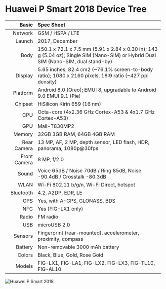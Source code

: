 # Huawei P Smart 2018 Device Tree

Basic         |Spec Sheet
-------------:|:-------------------------------------------------------------------------------------------------------------------------------------------------------
Network	      | GSM / HSPA / LTE
Launch	      |2017, December
Body	        |150.1 x 72.1 x 7.5 mm (5.91 x 2.84 x 0.30 in); 143 g (5.04 oz); Single SIM (Nano-SIM) or Hybrid Dual SIM (Nano-SIM, dual stand-by)
Display	      |5.65 inches, 82.4 cm2 (~76.1% screen-to-body ratio); 1080 x 2160 pixels, 18:9 ratio (~427 ppi density)
Platform      |Android 8.0 (Oreo); EMUI 8, upgradable to Android 9.0 EMUI 9.1 (Pie)
Chipset	      |HiSilicon Kirin 659 (16 nm)
CPU	          |Octa-core (4x2.36 GHz Cortex-A53 & 4x1.7 GHz Cortex-A53)
GPU	          |Mali-T830MP2
Memory	      |32GB 3GB RAM, 64GB 4GB RAM
Rear Camera   |13 MP, AF, 2 MP, depth sensor, LED flash, HDR, panorama, 1080p@30fps
Front Camera  |8 MP, f/2.0
Sound	        |Voice 65dB / Noise 70dB / Ring 85dB, Noise -90.4dB / Crosstalk -80.3dB
WLAN	        |Wi-Fi 802.11 b/g/n, Wi-Fi Direct, hotspot
Bluetooth     |4.2, A2DP, EDR, LE
GPS	          |Yes, with A-GPS, GLONASS, BDS
NFC           |Yes (FIG-LX1 only)
Radio	        |FM radio
USB	          |microUSB 2.0
Sensors	      |Fingerprint (rear-mounted), accelerometer, proximity, compass
Battery	      |Non-removable 3000 mAh battery
Colors 	      |Black, Blue, Gold, Rose Gold
Models        |FIG-LX1, FIG-LA1, FIG-LX2, FIG-LX3, FIG-TL10, FIG-AL10


![Huawei P Smart 2018](https://fdn2.gsmarena.com/vv/pics/huawei/huawei-p-smart-1.jpg "Huawei P Smart 2018")
